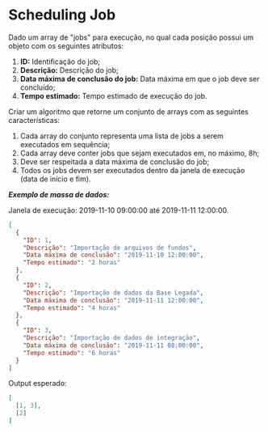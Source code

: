 # Scheduling Job

Dado um array de "jobs" para execução, no qual cada posição possui um objeto com os seguintes atributos:

1) **ID:** Identificação do job;
2) **Descrição:** Descrição do job;
3) **Data máxima de conclusão do job:** Data máxima em que o job deve ser concluído;
4) **Tempo estimado:** Tempo estimado de execução do job.

Criar um algoritmo que retorne um conjunto de arrays com as seguintes características:

1) Cada array do conjunto representa uma lista de jobs a serem executados em sequência;
2) Cada array deve conter jobs que sejam executados em, no máximo, 8h;
3) Deve ser respeitada a data máxima de conclusão do job;
4) Todos os jobs devem ser executados dentro da janela de execução (data de início e fim).

_**Exemplo de massa de dados:**_

Janela de execução: 2019-11-10 09:00:00 até 2019-11-11 12:00:00.

```json
[
  {
    "ID": 1,
    "Descrição": "Importação de arquivos de fundos",
    "Data máxima de conclusão": "2019-11-10 12:00:00",
    "Tempo estimado": "2 horas"
  },
  {
    "ID": 2,
    "Descrição": "Importação de dados da Base Legada",
    "Data máxima de conclusão": "2019-11-11 12:00:00",
    "Tempo estimado": "4 horas"
  },
  {
    "ID": 3,
    "Descrição": "Importação de dados de integração",
    "Data máxima de conclusão": "2019-11-11 08:00:00",
    "Tempo estimado": "6 horas"
  }
]
```

Output esperado:

```json
[
  [1, 3],
  [2]
]
```
